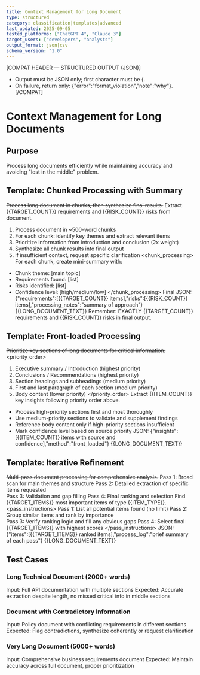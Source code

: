 ```yaml
---
title: Context Management for Long Document
type: structured
category: classification|templates|advanced
last_updated: 2025-09-05
tested_platforms: ["ChatGPT 4", "Claude 3"]
target_users: ["developers", "analysts"]
output_format: json|csv
schema_version: "1.0"
---
```


[COMPAT HEADER — STRUCTURED OUTPUT (JSON)]

- Output must be JSON only; first character must be {.
- On failure, return only: {"error":"format_violation","note":"why"}.
  [/COMPAT]

# Context Management for Long Documents

## Purpose

Process long documents efficiently while maintaining accuracy and avoiding "lost in the middle" problem.

## Template: Chunked Processing with Summary

<s>Process long document in chunks, then synthesize final results.</s>
<goal>Extract {{TARGET_COUNT}} requirements and {{RISK_COUNT}} risks from document.</goal>
<strategy>

1. Process document in ~500-word chunks
2. For each chunk: identify key themes and extract relevant items
3. Prioritize information from introduction and conclusion (2x weight)
4. Synthesize all chunk results into final output
5. If insufficient context, request specific clarification
   </strategy>
   <chunk_processing>
   For each chunk, create mini-summary with:

- Chunk theme: [main topic]
- Requirements found: [list]
- Risks identified: [list]
- Confidence level: [high/medium/low]
  </chunk_processing>
  <o>Final JSON: {"requirements":[{{TARGET_COUNT}} items],"risks":[{{RISK_COUNT}} items],"processing_notes":"summary of approach"}</o>
  <data>{{LONG_DOCUMENT_TEXT}}</data>
  <reminder>Remember: EXACTLY {{TARGET_COUNT}} requirements and {{RISK_COUNT}} risks in final output.</reminder>

## Template: Front-loaded Processing

<s>Prioritize key sections of long documents for critical information.</s>
<priority_order>

1. Executive summary / Introduction (highest priority)
2. Conclusions / Recommendations (highest priority)
3. Section headings and subheadings (medium priority)
4. First and last paragraph of each section (medium priority)
5. Body content (lower priority)
   </priority_order>
   <goal>Extract {{ITEM_COUNT}} key insights following priority order above.</goal>
   <rules>

- Process high-priority sections first and most thoroughly
- Use medium-priority sections to validate and supplement findings
- Reference body content only if high-priority sections insufficient
- Mark confidence level based on source priority
  </rules>
  <o>JSON: {"insights":[{{ITEM_COUNT}} items with source and confidence],"method":"front_loaded"}</o>
  <data>{{LONG_DOCUMENT_TEXT}}</data>

## Template: Iterative Refinement

<s>Multi-pass document processing for comprehensive analysis.</s>
<process>
Pass 1: Broad scan for main themes and structure
Pass 2: Detailed extraction of specific items requested  
Pass 3: Validation and gap filling
Pass 4: Final ranking and selection
</process>
<goal>Find {{TARGET_ITEMS}} most important items of type {{ITEM_TYPE}}.</goal>
<pass_instructions>
Pass 1: List all potential items found (no limit)
Pass 2: Group similar items and rank by importance  
Pass 3: Verify ranking logic and fill any obvious gaps
Pass 4: Select final {{TARGET_ITEMS}} with highest scores
</pass_instructions>
<o>JSON: {"items":[{{TARGET_ITEMS}} ranked items],"process_log":"brief summary of each pass"}</o>
<data>{{LONG_DOCUMENT_TEXT}}</data>

## Test Cases

### Long Technical Document (2000+ words)

Input: Full API documentation with multiple sections
Expected: Accurate extraction despite length, no missed critical info in middle sections

### Document with Contradictory Information

Input: Policy document with conflicting requirements in different sections
Expected: Flag contradictions, synthesize coherently or request clarification

### Very Long Document (5000+ words)

Input: Comprehensive business requirements document
Expected: Maintain accuracy across full document, proper prioritization

